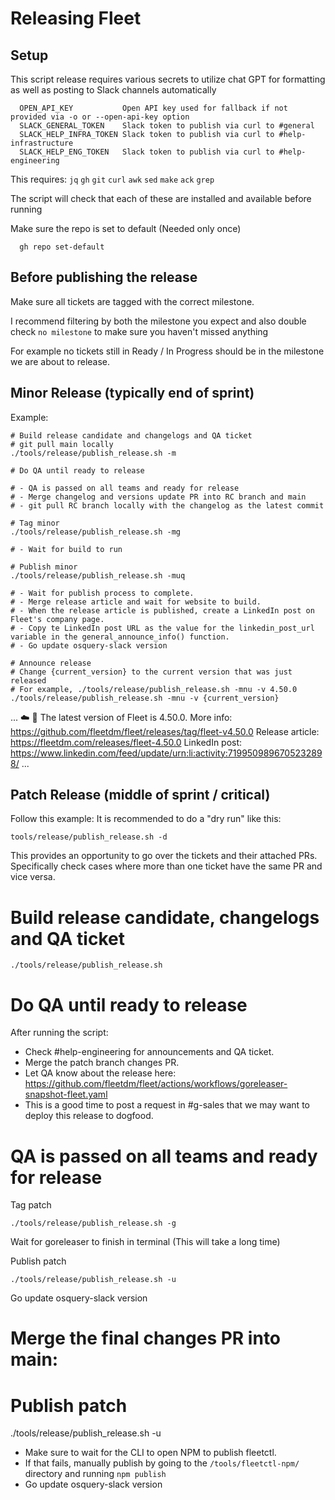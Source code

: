 # Releasing Fleet

## Setup

This script release requires various secrets to utilize chat GPT for formatting
as well as posting to Slack channels automatically

```
  OPEN_API_KEY           Open API key used for fallback if not provided via -o or --open-api-key option
  SLACK_GENERAL_TOKEN    Slack token to publish via curl to #general
  SLACK_HELP_INFRA_TOKEN Slack token to publish via curl to #help-infrastructure
  SLACK_HELP_ENG_TOKEN   Slack token to publish via curl to #help-engineering
```

This requires:
 `jq` `gh` `git` `curl` `awk` `sed` `make` `ack` `grep`

The script will check that each of these are installed and available before running

Make sure the repo is set to default (Needed only once) 
```
  gh repo set-default
```


## Before publishing the release

Make sure all tickets are tagged with the correct milestone.

I recommend filtering by both the milestone you expect and also double check `no milestone` to make sure you haven't missed anything

For example no tickets still in Ready / In Progress should be in the milestone we are about to release.

## Minor Release (typically end of sprint)

Example:
```
# Build release candidate and changelogs and QA ticket
# git pull main locally
./tools/release/publish_release.sh -m

# Do QA until ready to release

# - QA is passed on all teams and ready for release
# - Merge changelog and versions update PR into RC branch and main
# - git pull RC branch locally with the changelog as the latest commit

# Tag minor
./tools/release/publish_release.sh -mg

# - Wait for build to run

# Publish minor
./tools/release/publish_release.sh -muq

# - Wait for publish process to complete.
# - Merge release article and wait for website to build.
# - When the release article is published, create a LinkedIn post on Fleet's company page. 
# - Copy te LinkedIn post URL as the value for the linkedin_post_url variable in the general_announce_info() function.
# - Go update osquery-slack version

# Announce release
# Change {current_version} to the current version that was just released
# For example, ./tools/release/publish_release.sh -mnu -v 4.50.0
./tools/release/publish_release.sh -mnu -v {current_version}
```

...
:cloud: :rocket: The latest version of Fleet is 4.50.0.
More info: https://github.com/fleetdm/fleet/releases/tag/fleet-v4.50.0
Release article: https://fleetdm.com/releases/fleet-4.50.0
LinkedIn post: https://www.linkedin.com/feed/update/urn:li:activity:7199509896705232898/
...


## Patch Release (middle of sprint / critical)

Follow this example:
It is recommended to do a "dry run" like this:
```
tools/release/publish_release.sh -d
```
This provides an opportunity to go over the tickets and their attached PRs.
Specifically check cases where more than one ticket have the same PR and vice versa.

# Build release candidate, changelogs and QA ticket

```
./tools/release/publish_release.sh
```
# Do QA until ready to release

After running the script:
- Check #help-engineering for announcements and QA ticket.
- Merge the patch branch changes PR.
- Let QA know about the release here: https://github.com/fleetdm/fleet/actions/workflows/goreleaser-snapshot-fleet.yaml
- This is a good time to post a request in #g-sales that we may want to deploy this release to dogfood.

# QA is passed on all teams and ready for release

Tag patch
```
./tools/release/publish_release.sh -g

```
Wait for goreleaser to finish in terminal (This will take a long time)

Publish patch
```
./tools/release/publish_release.sh -u
```
Go update osquery-slack version

# Merge the final changes PR into main:

# Publish patch
./tools/release/publish_release.sh -u

- Make sure to wait for the CLI to open NPM to publish fleetctl. 
- If that fails, manually publish by going to the `/tools/fleetctl-npm/` directory and running `npm publish`
- Go update osquery-slack version
```
